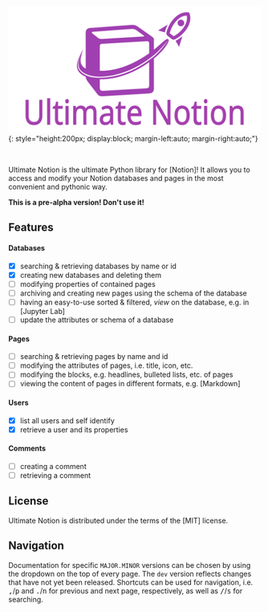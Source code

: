 # ​

![Ultimate Notion logo](assets/images/logo_with_text.svg){: style="height:200px; display:block; margin-left:auto; margin-right:auto;"}

<br>

Ultimate Notion is the ultimate Python library for [Notion]! It allows you to access and modify your Notion databases and
pages in the most convenient and pythonic way.

**This is a pre-alpha version! Don't use it!**

## Features

#### Databases
  - [x] searching & retrieving databases by name or id
  - [x] creating new databases and deleting them
  - [ ] modifying properties of contained pages
  - [ ] archiving and creating new pages using the schema of the database
  - [ ] having an easy-to-use sorted & filtered, *view* on the database, e.g. in [Jupyter Lab]
  - [ ] update the attributes or schema of a database
#### Pages
  - [ ] searching & retrieving pages by name and id
  - [ ] modifying the attributes of pages, i.e. title, icon, etc.
  - [ ] modifying the blocks, e.g. headlines, bulleted lists, etc. of pages
  - [ ] viewing the content of pages in different formats, e.g. [Markdown]
#### Users
  - [x] list all users and self identify
  - [x] retrieve a user and its properties
#### Comments
  - [ ] creating a comment
  - [ ] retrieving a comment

## License

Ultimate Notion is distributed under the terms of the [MIT] license.

## Navigation

Documentation for specific `MAJOR.MINOR` versions can be chosen by using the dropdown on the top of every page.
The `dev` version reflects changes that have not yet been released. Shortcuts can be used for navigation, i.e.
<kbd>,</kbd>/<kbd>p</kbd> and <kbd>.</kbd>/<kbd>n</kbd> for previous and next page, respectively, as well as
<kbd>/</kbd>/<kbd>s</kbd> for searching.
